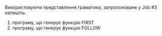 Використовуючи представлення граматика, запропоноване у Job #3 напишіть:
1. програму, що генерує функцію FIRST
1. програму, що генерує функцію FOLLOW
